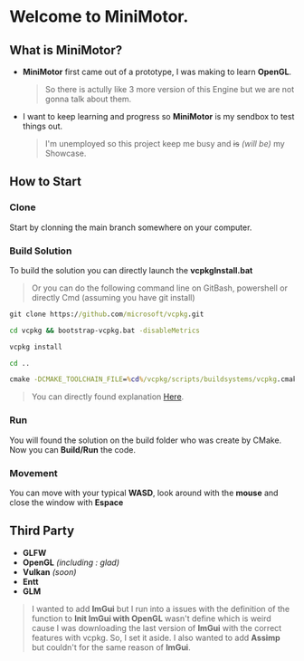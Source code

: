 # Welcome to MiniMotor.
## What is MiniMotor?
- **MiniMotor** first came out of a prototype, I was making to learn **OpenGL**.
  > So there is actully like 3 more version of this Engine but we are not gonna talk about them.
- I want to keep learning and progress so **MiniMotor** is my sendbox to test things out.
  > I'm unemployed so this project keep me busy and ~~is~~ *(will be)* my Showcase.
## How to Start
### Clone
Start by clonning the main branch somewhere on your computer.
### Build Solution
To build the solution you can directly launch the **vcpkgInstall.bat**
> Or you can do the following command line on GitBash, powershell or directly Cmd (assuming you have git install)
```cmd
git clone https://github.com/microsoft/vcpkg.git
```
```cmd
cd vcpkg && bootstrap-vcpkg.bat -disableMetrics
```
```cmd
vcpkg install
```
```cmd
cd ..
```
```cmd
cmake -DCMAKE_TOOLCHAIN_FILE=%cd%/vcpkg/scripts/buildsystems/vcpkg.cmake  -S %currentPath% -B %currentPath%/Build
```
> You can directly found explanation [Here](https://learn.microsoft.com/fr-fr/vcpkg/get_started/get-started?pivots=shell-cmd).
### Run
You will found the solution on the build folder who was create by CMake.
Now you can **Build/Run** the code.
### Movement
You can move with your typical **WASD**, look around with the **mouse** and close the window with **Espace**
## Third Party
- **GLFW**
- **OpenGL** *(including : glad)*
- **Vulkan** *(soon)*
- **Entt**
- **GLM**
> I wanted to add **ImGui** but I run into a issues with the definition of the function to **Init ImGui with OpenGL** wasn't define which is weird cause I was downloading the last version of **ImGui** with the correct features with vcpkg. So, I set it aside.
> I also wanted to add **Assimp** but couldn't for the same reason of **ImGui**.
 
